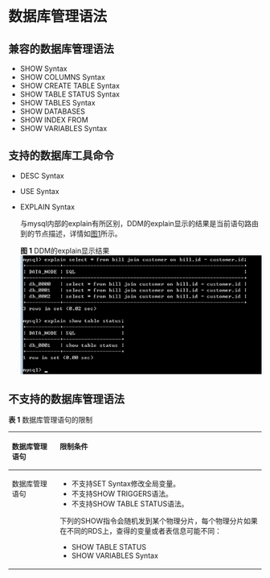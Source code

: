 # 数据库管理语法<a name="ddm_03_0032"></a>

## 兼容的数据库管理语法<a name="section05765572371"></a>

-   SHOW Syntax
-   SHOW COLUMNS Syntax
-   SHOW CREATE TABLE Syntax
-   SHOW TABLE STATUS Syntax
-   SHOW TABLES Syntax
-   SHOW DATABASES
-   SHOW INDEX FROM
-   SHOW VARIABLES Syntax

## 支持的数据库工具命令<a name="s04edb61a6abc45a98c3aecbf7f8da1f6"></a>

-   DESC Syntax
-   USE Syntax
-   EXPLAIN Syntax

    与mysql内部的explain有所区别，DDM的explain显示的结果是当前语句路由到的节点描述，详情如[图1](#fig15587121801713)所示。

    **图 1**  DDM的explain显示结果<a name="fig15587121801713"></a>  
    ![](figures/DDM的explain显示结果.png "DDM的explain显示结果")


## 不支持的数据库管理语法<a name="s9cccb74e821844888011da6d154da8d4"></a>

**表 1**  数据库管理语句的限制

<a name="table71216581815"></a>
<table><thead align="left"><tr id="zh-cn_topic_0169506650_row1359552215619"><th class="cellrowborder" valign="top" width="18.91%" id="mcps1.2.3.1.1"><p id="zh-cn_topic_0169506650_p7595112215618"><a name="zh-cn_topic_0169506650_p7595112215618"></a><a name="zh-cn_topic_0169506650_p7595112215618"></a>数据库管理语句</p>
</th>
<th class="cellrowborder" valign="top" width="81.08999999999999%" id="mcps1.2.3.1.2"><p id="zh-cn_topic_0169506650_p16595132205617"><a name="zh-cn_topic_0169506650_p16595132205617"></a><a name="zh-cn_topic_0169506650_p16595132205617"></a>限制条件</p>
</th>
</tr>
</thead>
<tbody><tr id="zh-cn_topic_0169506650_row1059552214563"><td class="cellrowborder" valign="top" width="18.91%" headers="mcps1.2.3.1.1 "><p id="zh-cn_topic_0169506650_p159642210560"><a name="zh-cn_topic_0169506650_p159642210560"></a><a name="zh-cn_topic_0169506650_p159642210560"></a>数据库管理语句</p>
</td>
<td class="cellrowborder" valign="top" width="81.08999999999999%" headers="mcps1.2.3.1.2 "><a name="zh-cn_topic_0169506650_u6486dcb468cb43ae91255d0c62dba963"></a><a name="zh-cn_topic_0169506650_u6486dcb468cb43ae91255d0c62dba963"></a><ul id="zh-cn_topic_0169506650_u6486dcb468cb43ae91255d0c62dba963"><li class="msonormal">不支持SET Syntax修改全局变量。</li><li>不支持SHOW TRIGGERS语法。</li><li>不支持SHOW TABLE STATUS语法。</li></ul>
<p id="zh-cn_topic_0169506650_zh-cn_topic_0077295701_p62625051"><a name="zh-cn_topic_0169506650_zh-cn_topic_0077295701_p62625051"></a><a name="zh-cn_topic_0169506650_zh-cn_topic_0077295701_p62625051"></a>下列的SHOW指令会随机发到某个物理分片，每个物理分片如果在不同的RDS上，查得的变量或者表信息可能不同：</p>
<a name="zh-cn_topic_0169506650_zh-cn_topic_0077295701_ul7281275257"></a><a name="zh-cn_topic_0169506650_zh-cn_topic_0077295701_ul7281275257"></a><ul id="zh-cn_topic_0169506650_zh-cn_topic_0077295701_ul7281275257"><li class="msonormal">SHOW TABLE STATUS</li><li>SHOW VARIABLES Syntax</li></ul>
</td>
</tr>
</tbody>
</table>

